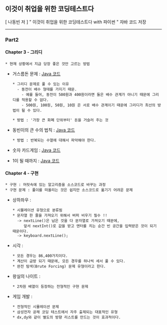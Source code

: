 ## 이것이 취업을 위한 코딩테스트다  
[ 나동빈 저 ] " 이것이 취업을 위한 코딩테스트다 with 파이썬 "  자바 코드 저장  

***  

### Part2  
#### Chapter 3 - 그리디  

    * 현재 상황에서 지금 당장 좋은 것만 고르는 방법  
    
* 거스름돈 문제 : [Java 코드](https://github.com/yougi8/coding-test/blob/master/ch3/ch3_1.java)   

      * 그리디 문제로 풀 수 있는 이유  
        - 동전이 배수 형태를 가지기 때문.  
          - 예를 들어, 동전이 500원과 400원이라면 둘은 배수 관계가 아니기 때문에 그리디를 적용할 수 없다.  
          - 500원, 100원, 50원, 10원 은 서로 배수 관계이기 때문에 그리디가 최선의 방법이 될 수 있다.  
          
      * 방법 : '가장 큰 화폐 단위부터' 돈을 거슬러 주는 것   
      
* 동빈이의 큰 수의 법칙 : [Java 코드](https://github.com/yougi8/coding-test/blob/master/ch3/ch3_2.java)  

      * 방법 : 반복되는 수열에 대해서 파악해야 한다.  
      
* 숫자 카드게임 : [Java 코드](https://github.com/yougi8/coding-test/blob/master/ch3/ch3_3.java)  
* 1이 될 때까지 : [Java 코드](https://github.com/yougi8/coding-test/blob/master/ch3/ch3_4.java)  

#### Chapter 4 - 구현  

    * 구현 : 머릿속에 있는 알고리즘을 소스코드로 바꾸는 과정  
    * 구현 문제 : 풀이를 떠올리는 것은 쉽지만 소스코드로 옮기기 어려운 문제  

* 상하좌우 :  

      * 시뮬레이션 유형으로 분류됨  
      * 문자열 한 줄을 가져오기 위해서 버퍼 비우기 필수 !!  
        -> nextLine()은 남은 것을 다 문자열로 가져오기 때문에, 
           앞서 nextInt()로 값을 받고 엔터를 치는 순간 빈 공간을 입력받은 것이 되기 때문이다.  
        -> keyboard.nextLine();  
        
* 시각 :  

      * 모든 경우는 86,400가지이다.   
      * 계산이 금방 되기 때문에, 모든 경우를 하나씩 세서 풀 수 있다.  
      * 완전 탐색(Brute Forcing) 문제 유형이라고 한다.  
      
* 왕실의 나이트 :  

      * 2차원 배열이 등장하는 전형적인 구현 문제  
      
      
* 게임 개발 :  

      * 전형적인 시뮬레이션 문제
      * 삼성전자 공채 코딩 테스트에서 자주 출제되는 대표적인 유형
      * dx,dy와 같이 별도의 방향 리스트를 만드는 것이 효과적이다.

